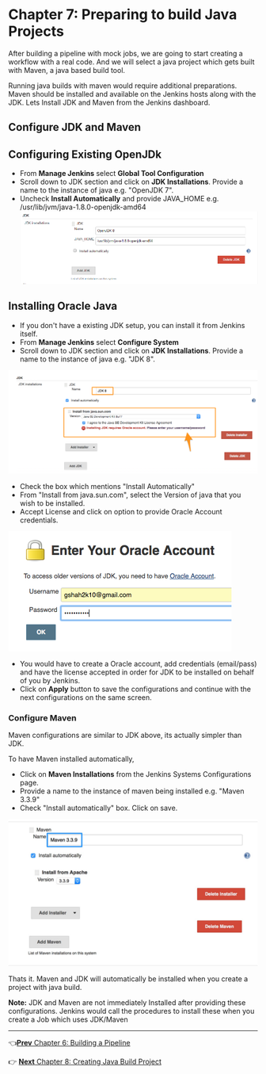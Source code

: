 # Chapter 7: Preparing to build Java  Projects

After building a pipeline with mock jobs, we are going to start creating a workflow with a real code. And we will select a java project which gets built with Maven, a java based build tool.  

Running java builds with maven would require additional preparations. Maven should be installed and available on the Jenkins hosts along with the JDK. Lets Install JDK and Maven from the Jenkins dashboard.


## Configure JDK and Maven

## Configuring Existing OpenJDk
* From **Manage Jenkins** select  **Global Tool Configuration**
* Scroll down to JDK section and click on **JDK Installations**. Provide a name to the instance of java e.g. "OpenJDK 7".
* Uncheck **Install Automatically** and provide JAVA_HOME
e.g.  /usr/lib/jvm/java-1.8.0-openjdk-amd64
![Adding JDK](images/chap7/openjdk.png)


## Installing  Oracle Java  
* If you don't have a existing JDK setup, you can install it from Jenkins itself.
* From **Manage Jenkins** select  **Configure System**
* Scroll down to JDK section and click on **JDK Installations**. Provide a name to the instance of java e.g. "JDK 8".


![Adding JDK](images/chap7/jdk.png)

* Check the box which mentions "Install Automatically"  
* From "Install from java.sun.com", select the Version of java that you wish to be installed.
* Accept License and click on option to provide Oracle Account credentials.

![Adding JDK](images/chap7/jdk_creds.png)

* You would have to create a Oracle account, add credentials (email/pass) and have the license accepted in order for JDK to be installed on behalf of you by Jenkins.
* Click on **Apply** button to save the configurations and continue with the next configurations on the same screen.

### Configure Maven

Maven configurations are similar to JDK above, its actually simpler than JDK.

To have Maven installed automatically,
* Click on **Maven Installations** from the Jenkins Systems Configurations page.
*  Provide a name to the instance of maven being installed e.g. "Maven 3.3.9"
* Check  "Install automatically" box. Click on save.

![Adding Maven](images/chap7/maven.jpg)


Thats it. Maven and JDK will automatically be installed when you create a project with java build.

**Note:** JDK and Maven are not immediately Installed after providing these configurations. Jenkins would call the procedures to install these when you create a Job which uses JDK/Maven

----
:point_left:[**Prev** Chapter 6: Building a Pipeline](https://github.com/schoolofdevops/learn-jenkins/blob/master/manuscript/060_building_jobs_pipeline.md)

:point_right: [**Next** Chapter 8: Creating Java Build Project](https://github.com/schoolofdevops/learn-jenkins/blob/master/manuscript/080_creating_java_build_job.md)

